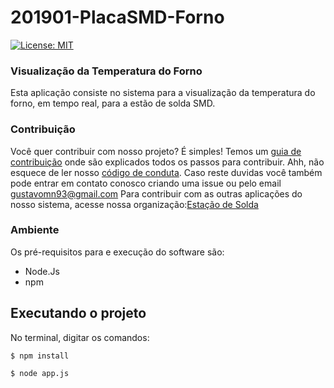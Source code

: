 # 201901-PlacaSMD-Forno
[![License: MIT](https://img.shields.io/badge/License-MIT-yellow.svg)](https://opensource.org/licenses/MIT)

### Visualização da Temperatura do Forno

Esta aplicação consiste no sistema para a visualização da temperatura do forno, em tempo real, para a estão de solda SMD. 

### Contribuição
Você quer contribuir com nosso projeto? É simples! Temos um [guia de contribuição](CONTRIBUTING.md) onde são explicados todos os passos para contribuir. Ahh, não esquece de ler nosso [código de conduta](CODE_OF_CONDUCT.md).
Caso reste duvidas você também pode entrar em contato conosco criando uma issue ou pelo email gustavomn93@gmail.com
Para contribuir com as outras aplicações do nosso sistema, acesse nossa organização:[Estação de Solda](https://github.com/pi2-2019)

### Ambiente

Os pré-requisitos para e execução do software são: 

* Node.Js 
* npm

## Executando o projeto

No terminal, digitar os comandos: 

```
$ npm install
```

```
$ node app.js
```
